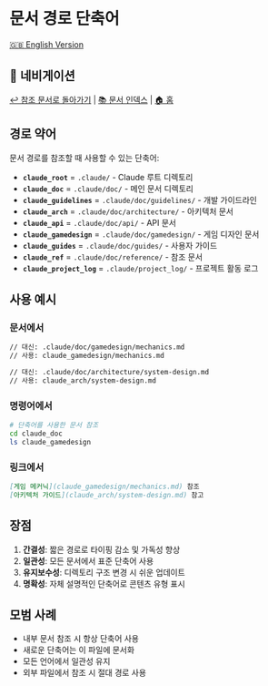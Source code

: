 # 문서 경로 단축어

[🇬🇧 English Version](./PATH_SHORTCUTS.md)

## 📍 네비게이션

[↩️ 참조 문서로 돌아가기](./INDEX_KOR.md) | [📚 문서 인덱스](../INDEX_KOR.md) | [🏠 홈](../../../CLAUDE_KOR.md)

## 경로 약어

문서 경로를 참조할 때 사용할 수 있는 단축어:

- **`claude_root`** = `.claude/` - Claude 루트 디렉토리
- **`claude_doc`** = `.claude/doc/` - 메인 문서 디렉토리
- **`claude_guidelines`** = `.claude/doc/guidelines/` - 개발 가이드라인
- **`claude_arch`** = `.claude/doc/architecture/` - 아키텍처 문서
- **`claude_api`** = `.claude/doc/api/` - API 문서
- **`claude_gamedesign`** = `.claude/doc/gamedesign/` - 게임 디자인 문서
- **`claude_guides`** = `.claude/doc/guides/` - 사용자 가이드
- **`claude_ref`** = `.claude/doc/reference/` - 참조 문서
- **`claude_project_log`** = `.claude/project_log/` - 프로젝트 활동 로그

## 사용 예시

### 문서에서
```markdown
// 대신: .claude/doc/gamedesign/mechanics.md
// 사용: claude_gamedesign/mechanics.md

// 대신: .claude/doc/architecture/system-design.md
// 사용: claude_arch/system-design.md
```

### 명령어에서
```bash
# 단축어를 사용한 문서 참조
cd claude_doc
ls claude_gamedesign
```

### 링크에서
```markdown
[게임 메커닉](claude_gamedesign/mechanics.md) 참조
[아키텍처 가이드](claude_arch/system-design.md) 참고
```

## 장점

1. **간결성**: 짧은 경로로 타이핑 감소 및 가독성 향상
2. **일관성**: 모든 문서에서 표준 단축어 사용
3. **유지보수성**: 디렉토리 구조 변경 시 쉬운 업데이트
4. **명확성**: 자체 설명적인 단축어로 콘텐츠 유형 표시

## 모범 사례

- 내부 문서 참조 시 항상 단축어 사용
- 새로운 단축어는 이 파일에 문서화
- 모든 언어에서 일관성 유지
- 외부 파일에서 참조 시 절대 경로 사용